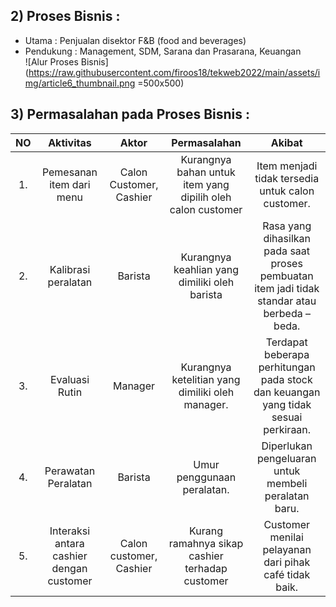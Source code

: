 ﻿## 2) Proses Bisnis  :

 - Utama  : Penjualan disektor F&B (food and beverages)
 - Pendukung  : Management, SDM, Sarana dan Prasarana, Keuangan <br>
![Alur Proses Bisnis](https://raw.githubusercontent.com/firoos18/tekweb2022/main/assets/img/article6_thumbnail.png =500x500)

## 3) Permasalahan pada Proses Bisnis :
| NO | Aktivitas | Aktor | Permasalahan | Akibat |
|:----:|:----:| :----: | :----:| :----: |
| 1. | Pemesanan item dari menu | Calon Customer, Cashier | Kurangnya bahan untuk item yang dipilih oleh calon customer | Item menjadi tidak tersedia untuk calon customer. |
| 2.|Kalibrasi peralatan |Barista| Kurangnya keahlian yang dimiliki oleh barista| Rasa yang dihasilkan pada saat proses pembuatan item jadi tidak standar atau berbeda – beda.|
| 3.|Evaluasi Rutin |Manager|Kurangnya ketelitian yang dimiliki oleh manager. |Terdapat beberapa perhitungan pada stock dan keuangan yang tidak sesuai perkiraan.|
| 4.|Perawatan Peralatan |Barista |Umur penggunaan peralatan. |Diperlukan pengeluaran untuk membeli peralatan baru.|
| 5.|Interaksi antara cashier dengan customer|Calon customer, Cashier|Kurang ramahnya sikap cashier terhadap customer|Customer menilai pelayanan dari pihak café tidak baik.|


